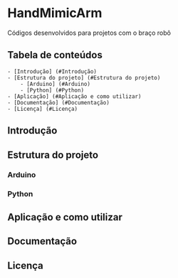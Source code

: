 # HandMimicArm

Códigos desenvolvidos para projetos com o braço robô

## Tabela de conteúdos
    - [Introdução] (#Introdução)
    - [Estrutura do projeto] (#Estrutura do projeto)
        - [Arduino] (#Arduino)
        - [Python] (#Python)
    - [Aplicação] (#Aplicação e como utilizar)
    - [Documentação] (#Documentação)
    - [Licença] (#Licença)

## Introdução

## Estrutura do projeto

### Arduino

### Python

## Aplicação e como utilizar

## Documentação


## Licença

